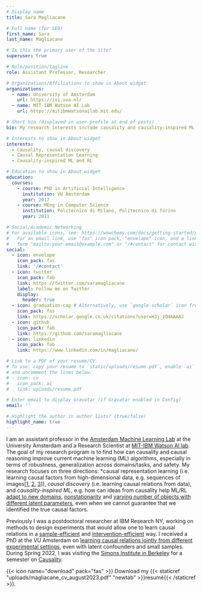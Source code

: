```yaml
---
# Display name
title: Sara Magliacane

# Full name (for SEO)
first_name: Sara
last_name: Magliacane

# Is this the primary user of the site?
superuser: true

# Role/position/tagline
role: Assistant Professor, Researcher

# Organizations/Affiliations to show in About widget
organizations:
  - name: University of Amsterdam
    url: https://ivi.uva.nl/
  - name: MIT-IBM Watson AI Lab 
    url: https://mitibmwatsonailab.mit.edu/

# Short bio (displayed in user profile at end of posts)
bio: My research interests include causality and causality-inspired ML.

# Interests to show in About widget
interests:
  - Causality, causal discovery
  - Causal Representation Learning
  - Causality-inspired ML and RL

# Education to show in About widget
education:
  courses:
    - course: PhD in Artificial Intelligence
      institution: VU Amsterdam
      year: 2017
    - course: MEng in Computer Science
      institution: Politecnico di Milano, Politecnico di Torino
      year: 2011

# Social/Academic Networking
# For available icons, see: https://wowchemy.com/docs/getting-started/page-builder/#icons
#   For an email link, use "fas" icon pack, "envelope" icon, and a link in the
#   form "mailto:your-email@example.com" or "/#contact" for contact widget.
social:
  - icon: envelope
    icon_pack: fas
    link: '/#contact'
  - icon: twitter
    icon_pack: fab
    link: https://twitter.com/saramagliacane
    label: Follow me on Twitter
    display:
      header: true
  - icon: graduation-cap # Alternatively, use `google-scholar` icon from `ai` icon pack
    icon_pack: fas
    link: https://scholar.google.co.uk/citations?user=H3j_zQ4AAAAJ
  - icon: github
    icon_pack: fab
    link: https://github.com/saramagliacane
  - icon: linkedin
    icon_pack: fab
    link: https://www.linkedin.com/in/magliacane/

# Link to a PDF of your resume/CV.
# To use: copy your resume to `static/uploads/resume.pdf`, enable `ai` icons in `params.yaml`,
# and uncomment the lines below.
# - icon: cv
#   icon_pack: ai
#   link: uploads/resume.pdf

# Enter email to display Gravatar (if Gravatar enabled in Config)
email: ''

# Highlight the author in author lists? (true/false)
highlight_name: true
---
```


I am an assistant professor in the [Amsterdam Machine Learning Lab](http://amlab.science.uva.nl/) at the University Amsterdam and a Research Scientist at [MIT-IBM Watson AI lab](https://mitibmwatsonailab.mit.edu/). The goal of my research program is to find how can causality and causal reasoning improve current machine learning (ML) algorithms, especially in terms of robustness, generalization across domains/tasks, and safety.
My research focuses on three directions: *causal representation learning (i.e. learning causal factors from high-dimensional data, e.g. sequences of images\[[1](https://saramagliacane.github.io/publication/pmlr-v-162-lippe-22-a/), [2](https://saramagliacane.github.io/publication/lippe2023-causal/), [3](https://saramagliacane.github.io/publication/lippe2023-biscuit/)\]), *causal discovery* (i.e. learning causal relations from data), and *causality-inspired ML*, e.g. how can ideas from causality help ML/RL [adapt to new domains](https://saramagliacane.github.io/publication/huang-2022-adarl/), [nonstationarity](https://saramagliacane.github.io/publication/feng-2022-factored/) and [varying number of objects with different latent parameters](https://saramagliacane.github.io/publication/feng2023/), even when we cannot guarantee that we identified the true causal factors. 

Previously I was a postdoctoral researcher at IBM Research NY, working on methods to design experiments that would allow one to learn causal relations in a [sample-efficient](https://saramagliacane.github.io/publication/greenewald-2019-sample/) and [intervention-efficient](https://saramagliacane.github.io/publication/squires-2022-active/) way. I received a PhD at the VU Amsterdam on [learning causal relations jointly from different experimental settings](https://saramagliacane.github.io/publication/mooij-2020/), even with latent confounders and small samples. 
During Spring 2022, I was visiting the [Simons Institute in Berkeley](https://simons.berkeley.edu/) for a semester on [Causality](https://simons.berkeley.edu/programs/Causality2022).

{{< icon name="download" pack="fas" >}} Download my {{< staticref "uploads/magliacane_cv_august2023.pdf" "newtab" >}}resumé{{< /staticref >}}.
